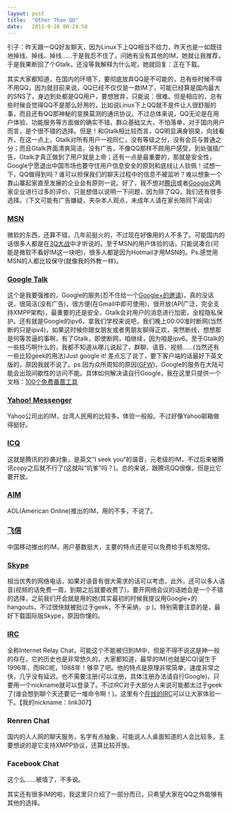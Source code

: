 ```yaml
---
layout: post
title:  "Other Than QQ"
date:   2011-9-28 00:24:58
---
```

引子：昨天跟一QQ好友聊天，因为Linux下上QQ相当不给力，昨天也是一如既往地掉线、掉线、掉线……于是我忍不住了，问她有没有其他的IM，她就让我推荐，于是我果断回了个Gtalk，还没等我解释为什么呢，她就回复：正在下载。

其实大家都知道，在国内的环境下，要彻底放弃QQ是不可能的，总有些时候不得不用QQ，因为就目前来说，QQ已经不仅仅是一款IM了，可能已经算是国内最大的SNS了，身边到处都是QQ用户，要想放弃，只能说：很难。但是相应的，总有些时候会觉得QQ不是那么好用的，比如说Linux下上QQ就不是件让人很舒服的事，而且还有QQ那神秘的变换莫测的通讯协议。不过总体来说，QQ无论是在用户体验、功能服务等方面做的确实不错，群众基础又大，不怕落单，对于国内用户而言，是个很不错的选择。但是！和Gtalk相比较而言，QQ明显满身铜臭，向钱看齐，在这一点上，Gtalk对所有用户一视同仁，没有等级之分，没有会员与普通之分；而且Gtalk界面清爽简洁，没有广告，不像QQ那样不顾用户感受，到处强插广告，Gtalk才真正做到了用户就是上帝；还有一点是最重要的，那就是安全性，Google宁愿退出中国市场也要守住用户信息安全的原则和底线让人钦佩！试想一下，QQ做得到吗？谁可以担保我们的聊天过程中的信息不被监听？难以想象一个靠山寨起家直至发展的企业会有原则一说。好了，我不想对[腾讯](http://zh.wikipedia.org/wiki/%E8%85%BE%E8%AE%AF)或者[Google](http://zh.wikipedia.org/wiki/Google)这两家企业进行过多的评价，只是想借以说明一下问题，因为除了QQ，我们还有很多选择。（下文可能有广告嫌疑，夹杂本人观点，未成年人请在家长陪同下阅读）

### [MSN](http://zh.wikipedia.org/wiki/Msn)
微软的东西，还算不错，几年前挺火的，不过现在好像用的人不多了。可能国内的话很多人都是在<a href="http://zh.wikipedia.org/wiki/3Q%E5%A4%A7%E6%88%98" target="_blank">3Q大战</a>中才听说的。至于MSN的用户体验的话，只能说凑合(可能是微软不看好IM这一块吧)，很多人都是因为Hotmail才用MSN的。Ps.感觉用MSN的人都比较保守(就像我的外教一样)。

### [Google Talk](http://zh.wikipedia.org/wiki/Google_talk)
这个是我要强推的，Google的服务(忍不住给一个[Google+的邀请](https://plus.google.com/i/r9Z6W8zHsls:Iy5O8vuEZqw))，真的没话说，很简洁(没有广告)，很方便(在Gmail中即可使用)，很开放(API广泛，完全支持XMPP架构)，最重要的还是安全，Gtalk会对用户的消息进行加密，全程隐私保护。还有就是Google的ipv6，拿我们学校来说吧，我们晚上00:00准时断网(当然断的只是ipv4)，如果这时候你跟女朋友或者男朋友聊得正欢，突然断线，想想那是何等苦逼的事啊，有了Gtalk，即使断网，咱继续，因为咱是ipv6。至于Gtalk的一些技巧啊什么的，我都不知道从哪儿说起了，群聊、语音、视频……(当然还有一些比较geek的用法)Just google it! 差点忘了说了，要下客户端的话最好下英文版的，原因我就不说了。ps.因为众所周知的原因([GFW](http://zh.wikipedia.org/wiki/GFW))，Google的服务在大陆可能会出现间歇性的访问不能。具体如何解决请自行Google，我在这里只提供一个文档：[100个免费番蔷工具](http://www.chinagfw.org/2011/04/100.html)

### [Yahoo! Messenger](http://zh.wikipedia.org/wiki/Yahoo_Messenger)
Yahoo公司出的IM，台湾人民用的比较多。体验一般般。不过好像Yahoo邮箱做得挺好。

### [ICQ](http://zh.wikipedia.org/wiki/Icq)
这就是腾讯的抄袭对象，是英文“I seek you“的谐音，元老级的IM，不过后来被腾讯copy之后就不行了(这就叫“坑爹”吗？)。总的来说，跟腾讯QQ很像，但是比它要开放。

### [AIM](http://zh.wikipedia.org/wiki/AOL%E5%8D%B3%E6%99%82%E9%80%9A%E8%A8%8A)
AOL(American Online)推出的IM，用的不多，不说了。

### [飞信](http://zh.wikipedia.org/wiki/%E9%A3%9E%E4%BF%A1)
中国移动推出的IM，用户基数挺大，主要的特点还是可以免费给手机发短信。

### [Skype](http://zh.wikipedia.org/wiki/Skype)
相当优秀的网络电话，如果对语音有很大需求的话可以考虑，此外，还可以多人语音(视频的话免费一周，到期之后就要收费了)，要开网络会议的话她会是一个不错的选择，之前我们开会就是用的她(其实最初的时候我提议用Google+的hangouts，不过很快就被批过于geek，不予采纳，:p )。特别需要注意的是，最好下载国际版Skype，原因你懂的。

### [IRC](http://zh.wikipedia.org/wiki/Irc)
全称Internet Relay Chat，可能这个不能被归到IM中，但是不得不说这是神一般的存在，它的历史也是非常悠久的，大家都知道，最早的IM(也就是ICQ)诞生于1996年，而IRC呢，1988年！够早了吧。他的特点是原理非常简单，速度非常之快，几乎没有延迟。也不需要注册(可以注册，具体注册办法请自行Google)，只要用一个nickname就可以登录了。不过IRC对于大部分人来说可能都太过于geek了(谁会想到聊个天还要记一堆命令啊！)。这里有个[在线的IRC](http://webchat.freenode.net/)可以让大家体验一下。【我的nickname：link307】

### Renren Chat
国内的人人网的聊天服务，名字有点抽象，可能说人人桌面知道的人会比较多，主要想说的是它支持XMPP协议，还算比较开放。

### Facebook Chat
这个么……被墙了，不多说。

其实还有很多IM的啦，我这里只介绍了一部分而已，只希望大家在QQ之外能够有其他的选择。
